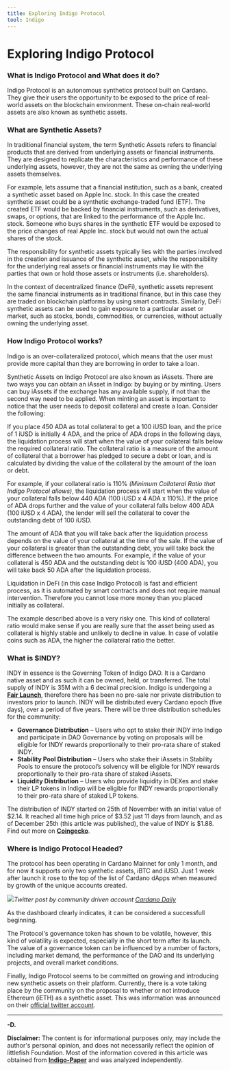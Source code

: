 ```yaml
---
title: Exploring Indigo Protocol
tool: Indigo
---
```


# Exploring Indigo Protocol 

### What is Indigo Protocol and What does it do?

Indigo Protocol is an autonomous synthetics protocol built on Cardano. They give their users the opportunity to be exposed to the price of real-world assets on the blockchain environment. These on-chain real-world assets are also known as synthetic assets.

### What are Synthetic Assets?
In traditional financial system, the term Synthetic Assets refers to financial products that are derived from underlying assets or financial instruments. They are designed to replicate the characteristics and performance of these underlying assets, however, they are not the same as owning the underlying assets themselves. 

For example, lets assume that a financial institution, such as a bank, created a synthetic asset based on Apple Inc. stock. In this case the created synthetic asset could be a synthetic exchange-traded fund (ETF). The created ETF would be backed by financial instruments, such as derivatives, swaps, or options, that are linked to the performance of the Apple Inc. stock. Someone who buys shares in the synthetic ETF would be exposed to the price changes of real Apple Inc. stock but would not own the actual shares of the stock. 

The responsibility for synthetic assets typically lies with the parties involved in the creation and issuance of the synthetic asset, while the responsibility for the underlying real assets or financial instruments may lie with the parties that own or hold those assets or instruments (i.e. shareholders).

In the context of decentralized finance (DeFi), synthetic assets represent the same financial instruments as in traditional finance, but in this case they are traded on blockchain platforms by using smart contracts. Similarly, DeFi synthetic assets can be used to gain exposure to a particular asset or market, such as stocks, bonds, commodities, or currencies, without actually owning the underlying asset.

### How Indigo Protocol works?
Indigo is an over-collateralized protocol, which means that the user must provide more capital than they are borrowing in order to take a loan. 

Synthetic Assets on Indigo Protocol are also known as iAssets. There are two ways you can obtain an iAsset in Indigo: by buying or by minting. Users can buy iAssets if the exchange has any available supply, if not than the second way need to be applied. When minting an asset is important to notice that the user needs to deposit collateral and create a loan. Consider the following:

If you place 450 ADA as total collateral to get a 100 iUSD loan, and the price of 1 iUSD is initially 4 ADA, and the price of ADA drops in the following days, the liquidation process will start when the value of your collateral falls below the required collateral ratio. The collateral ratio is a measure of the amount of collateral that a borrower has pledged to secure a debt or loan, and is calculated by dividing the value of the collateral by the amount of the loan or debt.

For example, if your collateral ratio is 110% *(Minimum Collateral Ratio that Indigo Protocol allows)*, the liquidation process will start when the value of your collateral falls below 440 ADA (100 iUSD x 4 ADA x 110%). If the price of ADA drops further and the value of your collateral falls below 400 ADA (100 iUSD x 4 ADA), the lender will sell the collateral to cover the outstanding debt of 100 iUSD.

The amount of ADA that you will take back after the liquidation process depends on the value of your collateral at the time of the sale. If the value of your collateral is greater than the outstanding debt, you will take back the difference between the two amounts. For example, if the value of your collateral is 450 ADA and the outstanding debt is 100 iUSD (400 ADA), you will take back 50 ADA after the liquidation process.

Liquidation in DeFi (in this case Indigo Protocol) is fast and efficient process, as it is automated by smart contracts and does not require manual intervention. Therefore you cannot lose more money than you placed initially as collateral.

The example described above is a very risky one. This kind of collateral ratio would make sense if you are really sure that the asset being used as collateral is highly stable and unlikely to decline in value. In case of volatile coins such as ADA, the higher the collateral ratio the better. 



### What is $INDY?
INDY in essence is the Governing Token of Indigo DAO. It is a Cardano native asset and as such it can be owned, held, or transferred. The total supply of INDY is 35M with a 6 decimal precision. Indigo is undergoing a [**Fair Launch**](https://medium.com/monoswap/fair-launch-is-it-really-b5bd88e22a41), therefore there has been no pre-sale nor private distribution to investors prior to launch. INDY will be distributed every Cardano epoch (five days), over a period of five years. There will be three distribution schedules for the community:
* **Governance Distribution** – Users who opt to stake their INDY into Indigo and participate in DAO Governance by voting on proposals will be eligible for INDY rewards proportionally to their pro-rata share of staked INDY.
* **Stability Pool Distribution** – Users who stake their iAssets in Stability Pools to ensure the protocol’s solvency will be eligible for INDY rewards proportionally to their pro-rata share of staked iAssets.
* **Liquidity Distribution** – Users who provide liquidity in DEXes and stake their LP tokens in Indigo will be eligible for INDY rewards proportionally to their pro-rata share of staked LP tokens.

The distribution of INDY started on 25th of November with an initial value of $2.14. It reached all time high price of $3.52 just 11 days from launch, and as of December 25th (this article was published), the value of INDY is $1.88. 
Find out more on [**Coingecko**](https://www.coingecko.com/en/coins/indigo-protocol).

### Where is Indigo Protocol Headed?

The protocol has been operating in Cardano Mainnet for only 1 month, and for now it supports only two synthetic assets, iBTC and iUSD. Just 1 week after launch it rose to the top of the list of Cardano dApps when measured by  growth of the unique accounts created.

![](https://i.imgur.com/n9oFRou.jpg)*Twitter post by community driven account [Cardano Daily](https://twitter.com/cardano_daily/status/1597213867565727745?ref_src=twsrc%5Etfw%7Ctwcamp%5Etweetembed%7Ctwterm%5E1597213867565727745%7Ctwgr%5E1fc2278ff5b68994381a7654b1c1e61195546ad3%7Ctwcon%5Es1_&ref_url=https%3A%2F%2Fthecryptobasic.com%2F2022%2F11%2F28%2Fcardano-dapps-witness-a-surge-in-unique-account-growth-with-indigo-protocol-leading%2F)*

As the dashboard clearly indicates, it can be considered a successfull beginning. 

The Protocol's governance token  has shown to be volatile, however, this kind of volatility is expected, especially in the short term after its launch. The value of a governance token can be influenced by a number of factors, including market demand, the performance of the DAO and its underlying projects, and overall market conditions.

Finally, Indigo Protocol seems to be committed on growing and introducing new synthetic assets on their platform. Currently, there is a vote taking place by the community on the proposal to whether or not introduce Ethereum (iETH) as a synthetic asset. This was information was announced on their [official twitter account](https://twitter.com/Indigo_protocol/status/1604993144965271552).

---
**-D.**

**Disclaimer:** The content is for informational purposes only, may include the author's personal opinion, and does not necessarily reflect the opinion of littlefish Foundation. Most of the information covered in this article was obtained from [**Indigo-Paper**](https://indigoprotocol.io/) and was analyzed independently. 